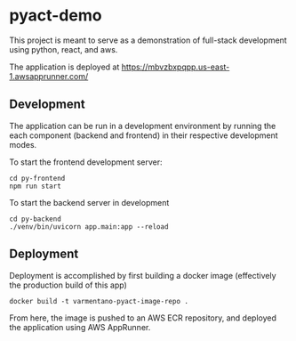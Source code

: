 # pyact-demo 
This project is meant to serve as a demonstration of full-stack development using python, react, and aws.

The application is deployed at https://mbvzbxpqpp.us-east-1.awsapprunner.com/

## Development
The application can be run in a development environment by running the each component (backend and frontend) in their respective development modes.  

To start the frontend development server:
```
cd py-frontend
npm run start
```

To start the backend server in development
```
cd py-backend
./venv/bin/uvicorn app.main:app --reload   
```
## Deployment
Deployment is accomplished by first building a docker image (effectively the production build of this app)
```
docker build -t varmentano-pyact-image-repo . 
```
From here, the image is pushed to an AWS ECR repository, and deployed the application using AWS AppRunner.


